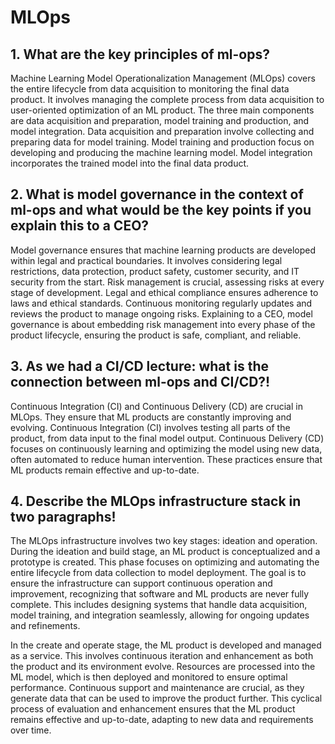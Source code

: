 # MLOps

## 1. What are the key principles of ml-ops?
Machine Learning Model Operationalization Management (MLOps) covers the entire lifecycle from data acquisition to 
monitoring the final data product. It involves managing the complete process from data acquisition to user-oriented 
optimization of an ML product. The three main components are data acquisition and preparation, model training and 
production, and model integration.
Data acquisition and preparation involve collecting and preparing data for model training. Model training and production
focus on developing and producing the machine learning model. Model integration incorporates the trained model into the 
final data product.

## 2. What is model governance in the context of ml-ops and what would be the key points if you explain this to a CEO?
Model governance ensures that machine learning products are developed within legal and practical boundaries. 
It involves considering legal restrictions, data protection, product safety, customer security, and IT security from 
the start. Risk management is crucial, assessing risks at every stage of development. Legal and ethical compliance 
ensures adherence to laws and ethical standards. Continuous monitoring regularly updates and reviews the product to 
manage ongoing risks. Explaining to a CEO, model governance is about embedding risk management into every phase of 
the product lifecycle, ensuring the product is safe, compliant, and reliable.

## 3. As we had a CI/CD lecture: what is the connection between ml-ops and CI/CD?!
Continuous Integration (CI) and Continuous Delivery (CD) are crucial in MLOps. They ensure that ML products are 
constantly improving and evolving. Continuous Integration (CI) involves testing all parts of the product, from data 
input to the final model output. Continuous Delivery (CD) focuses on continuously learning and optimizing the model 
using new data, often automated to reduce human intervention. These practices ensure that ML products remain 
effective and up-to-date.

## 4. Describe the MLOps infrastructure stack in two paragraphs!
The MLOps infrastructure involves two key stages: ideation and operation. During the ideation and build stage, an ML 
product is conceptualized and a prototype is created. This phase focuses on optimizing and automating the entire 
lifecycle from data collection to model deployment. The goal is to ensure the infrastructure can support continuous 
operation and improvement, recognizing that software and ML products are never fully complete. This includes designing 
systems that handle data acquisition, model training, and integration seamlessly, allowing for ongoing updates and 
refinements.

In the create and operate stage, the ML product is developed and managed as a service. This involves continuous 
iteration and enhancement as both the product and its environment evolve. Resources are processed into the ML model, 
which is then deployed and monitored to ensure optimal performance. Continuous support and maintenance are crucial, 
as they generate data that can be used to improve the product further. This cyclical process of evaluation and 
enhancement ensures that the ML product remains effective and up-to-date, adapting to new data and requirements over 
time.
